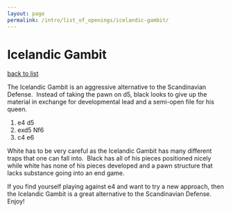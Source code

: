 ```yaml
---
layout: page
permalink: /intro/list_of_openings/icelandic-gambit/
---
```


# Icelandic Gambit

[back to list](../../list_of_openings)



The Icelandic Gambit is an aggressive alternative to the Scandinavian Defense.  Instead of taking the pawn on d5, black looks to give up the material in exchange for developmental lead and a semi-open file for his queen.

1. e4 d5
2. exd5 Nf6
3. c4 e6

White has to be very careful as the Icelandic Gambit has many different traps that one can fall into.  Black has all of his pieces positioned nicely while white has none of his pieces developed and a pawn structure that lacks substance going into an end game.

If you find yourself playing against e4 and want to try a new approach, then the Icelandic Gambit is a great alternative to the Scandinavian Defense.  Enjoy!




 